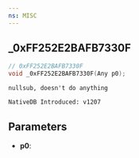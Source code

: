 ```yaml
---
ns: MISC
---
```

## _0xFF252E2BAFB7330F

```c
// 0xFF252E2BAFB7330F
void _0xFF252E2BAFB7330F(Any p0);
```

```
nullsub, doesn't do anything

NativeDB Introduced: v1207
```

## Parameters
* **p0**:
